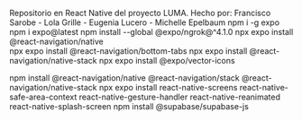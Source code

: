 Repositorio en React Native del proyecto LUMA.
Hecho por:
Francisco Sarobe - Lola Grille - Eugenia Lucero - Michelle Epelbaum
npm i -g expo 
npm i expo@latest 
npm install --global @expo/ngrok@^4.1.0 
npx expo install @react-navigation/native  
npx expo install @react-navigation/bottom-tabs 
npx expo install @react-navigation/native-stack 
npx expo install @expo/vector-icons 

npm install @react-navigation/native @react-navigation/stack @react-navigation/native-stack
npx expo install react-native-screens react-native-safe-area-context react-native-gesture-handler react-native-reanimated react-native-splash-screen
npm install @supabase/supabase-js
